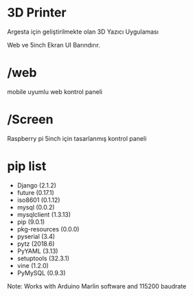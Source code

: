 # 3D Printer
Argesta için geliştirilmekte olan 3D Yazıcı Uygulaması

Web ve 5inch Ekran UI Barındırır.

# /web
mobile uyumlu web kontrol paneli

# /Screen
Raspberry pi 5inch için tasarlanmış kontrol paneli

# pip list
- Django (2.1.2)
- future (0.17.1)
- iso8601 (0.1.12)
- mysql (0.0.2)
- mysqlclient (1.3.13)
- pip (9.0.1)
- pkg-resources (0.0.0)
- pyserial (3.4)
- pytz (2018.6)
- PyYAML (3.13)
- setuptools (32.3.1)
- vine (1.2.0)
- PyMySQL (0.9.3)

Note: Works with Arduino Marlin software and 115200 baudrate
